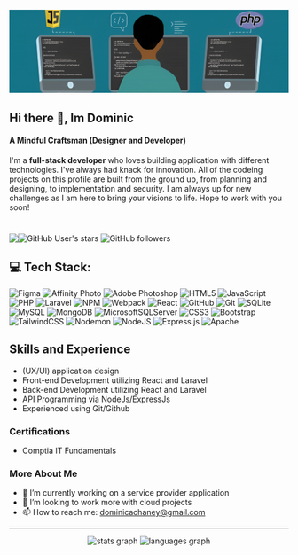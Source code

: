 ![Mindful Full-Stack (Designer and Developer)](https://github.com/D-Chaney/D-Chaney/blob/main/LinkedIn_Banner.png?raw=true)

## Hi there 👋, Im **Dominic**

<h4>A Mindful Craftsman (Designer and Developer)</h5

<h4>I'm a <b>full-stack developer</b> who loves building application with different technologies. I've always had knack for innovation. All of the codeing projects on this profile are built from the ground up, from planning and designing, to implementation and security. I am always up for new challenges as I am here to bring your visions to life. Hope to work with you soon!</h4>

#

<img alt="GitHub User's stars" src="https://img.shields.io/github/stars/D-Chaney"> <img alt="GitHub followers" src="https://img.shields.io/github/followers/D-Chaney"><img align="left" src="https://visitor-badge.laobi.icu/badge?page_id=D-Chaney.D-Chaney&right_color=cornflowerblue&left_text=Visitors"  />

## 💻 Tech Stack:

![Figma](https://img.shields.io/badge/figma-%23F24E1E.svg?style=for-the-badge&logo=figma&logoColor=white) ![Affinity Photo](https://img.shields.io/badge/affinityphoto-%237E4DD2.svg?style=for-the-badge&logo=affinity-photo&logoColor=white) ![Adobe Photoshop](https://img.shields.io/badge/adobe%20photoshop-%2331A8FF.svg?style=for-the-badge&logo=adobe%20photoshop&logoColor=white) 
![HTML5](https://img.shields.io/badge/html5-%23E34F26.svg?style=for-the-badge&logo=html5&logoColor=white) ![JavaScript](https://img.shields.io/badge/javascript-%23323330.svg?style=for-the-badge&logo=javascript&logoColor=%23F7DF1E) ![PHP](https://img.shields.io/badge/php-%23777BB4.svg?style=for-the-badge&logo=php&logoColor=white) ![Laravel](https://img.shields.io/badge/laravel-%23FF2D20.svg?style=for-the-badge&logo=laravel&logoColor=white) ![NPM](https://img.shields.io/badge/NPM-%23CB3837.svg?style=for-the-badge&logo=npm&logoColor=white) ![Webpack](https://img.shields.io/badge/webpack-%238DD6F9.svg?style=for-the-badge&logo=webpack&logoColor=black) ![React](https://img.shields.io/badge/react-%2320232a.svg?style=for-the-badge&logo=react&logoColor=%2361DAFB) ![GitHub](https://img.shields.io/badge/github-%23121011.svg?style=for-the-badge&logo=github&logoColor=white) ![Git](https://img.shields.io/badge/git-%23F05033.svg?style=for-the-badge&logo=git&logoColor=white)
![SQLite](https://img.shields.io/badge/sqlite-%2307405e.svg?style=for-the-badge&logo=sqlite&logoColor=white) ![MySQL](https://img.shields.io/badge/mysql-4479A1.svg?style=for-the-badge&logo=mysql&logoColor=white) ![MongoDB](https://img.shields.io/badge/MongoDB-%234ea94b.svg?style=for-the-badge&logo=mongodb&logoColor=white) ![MicrosoftSQLServer](https://img.shields.io/badge/Microsoft%20SQL%20Server-CC2927?style=for-the-badge&logo=microsoft%20sql%20server&logoColor=white) 
![CSS3](https://img.shields.io/badge/css3-%231572B6.svg?style=for-the-badge&logo=css3&logoColor=white) 
![Bootstrap](https://img.shields.io/badge/bootstrap-%238511FA.svg?style=for-the-badge&logo=bootstrap&logoColor=white) 
![TailwindCSS](https://img.shields.io/badge/tailwindcss-%2338B2AC.svg?style=for-the-badge&logo=tailwind-css&logoColor=white) 
![Nodemon](https://img.shields.io/badge/NODEMON-%23323330.svg?style=for-the-badge&logo=nodemon&logoColor=%BBDEAD) ![NodeJS](https://img.shields.io/badge/node.js-6DA55F?style=for-the-badge&logo=node.js&logoColor=white) ![Express.js](https://img.shields.io/badge/express.js-%23404d59.svg?style=for-the-badge&logo=express&logoColor=%2361DAFB) ![Apache](https://img.shields.io/badge/apache-%23D42029.svg?style=for-the-badge&logo=apache&logoColor=white) 

<h2>Skills and Experience</h3>  

- (UX/UI) application design  
- Front-end Development utilizing React and Laravel  
- Back-end Development utilizing React and Laravel  
- API Programming via NodeJs/ExpressJs  
- Experienced using Git/Github


<h3>Certifications</h3>

- Comptia IT Fundamentals 

<h3>More About Me</h3>

- 🔭 I’m currently working on a service provider application 
- 👯 I’m looking to work more with cloud projects
- 📫 How to reach me: dominicachaney@gmail.com

---

<div align="center">
  <img src="https://github-readme-stats.vercel.app/api?username=D-Chaney&hide_title=false&hide_rank=false&show_icons=true&include_all_commits=true&count_private=true&disable_animations=false&theme=prussian&locale=en&hide_border=false&order=1" height="175" alt="stats graph"  />
  <img src="https://github-readme-stats.vercel.app/api/top-langs?username=D-Chaney&locale=en&hide_title=false&layout=compact&card_width=320&langs_count=6&theme=prussian&hide_border=false&order=2" height="175" alt="languages graph"  />
</div>

###



